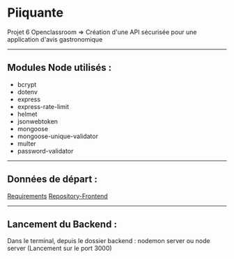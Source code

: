 # Piiquante

Projet 6 Openclassroom => Création d'une API sécurisée pour une application d'avis gastronomique

---

## Modules Node utilisés :

-   bcrypt
-   dotenv
-   express
-   express-rate-limit
-   helmet
-   jsonwebtoken
-   mongoose
-   mongoose-unique-validator
-   multer
-   password-validator

---

## Données de départ :

[Requirements](https://s3.eu-west-1.amazonaws.com/course.oc-static.com/projects/DWJ_FR_P6/Requirements_DW_P6.pdf)
[Repository-Frontend](https://github.com/OpenClassrooms-Student-Center/Web-Developer-P6)

---

## Lancement du Backend :

Dans le terminal, depuis le dossier backend : nodemon server
ou
node server
(Lancement sur le port 3000)
